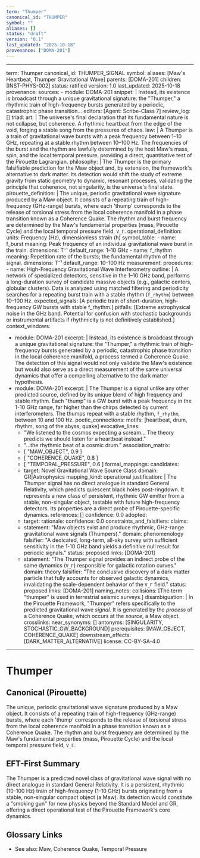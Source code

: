 ```yaml
---
term: "Thumper"
canonical_id: "THUMPER"
symbol: ""
aliases: []
status: "draft"
version: "0.1"
last_updated: "2025-10-18"
provenance: ["DOMA-201"]
---
```


---
term: Thumper
canonical_id: THUMPER_SIGNAL
symbol:
aliases: [Maw's Heartbeat, Thumper Gravitational Wave]
parents: [DOMA-201]
children: [INST-PHYS-002]
status: ratified
version: 1.0
last_updated: 2025-10-18
provenance:
  sources:
    - module: DOMA-201
      snippet: |
        Instead, its existence is broadcast through a unique gravitational signature: the "Thumper," a rhythmic train of high-frequency bursts generated by a periodic, catastrophic phase transition...
  editors: [Agent: Scribe-Class 7]
  review_log: []
triad:
  art: |
    The universe's final declaration that its fundamental nature is not collapse, but coherence. A rhythmic heartbeat from the edge of the void, forging a stable song from the pressures of chaos.
  law: |
    A Thumper is a train of gravitational wave bursts with a peak frequency between 1–10 GHz, repeating at a stable rhythm between 10–100 Hz. The frequencies of the burst and the rhythm are lawfully determined by the host Maw's mass, spin, and the local temporal pressure, providing a direct, quantitative test of the Pirouette Lagrangian.
  philosophy: |
    The Thumper is the primary falsifiable prediction for the Maw object and, by extension, the framework's alternative to dark matter. Its detection would shift the study of extreme gravity from static geometry to dynamic, resonant processes, validating the principle that coherence, not singularity, is the universe's final state.
pirouette_definition: |
  The unique, periodic gravitational wave signature produced by a Maw object. It consists of a repeating train of high-frequency (GHz-range) bursts, where each 'thump' corresponds to the release of torsional stress from the local coherence manifold in a phase transition known as a Coherence Quake. The rhythm and burst frequency are determined by the Maw's fundamental properties (mass, Pirouette Cycle) and the local temporal pressure field, `V_Γ`.
operational_definition:
  units: Frequency (Hz), dimensionless strain (h)
  symbol_table:
    - name: f_burst
      meaning: Peak frequency of an individual gravitational wave burst in the train.
      dimensions: T⁻¹
      default_range: 1–10 GHz
    - name: f_rhythm
      meaning: Repetition rate of the bursts; the fundamental rhythm of the signal.
      dimensions: T⁻¹
      default_range: 10–100 Hz
  measurement:
    procedures:
      - name: High-Frequency Gravitational Wave Interferometry
        outline: |
          A network of specialized detectors, sensitive in the 1–10 GHz band, performs a long-duration survey of candidate massive objects (e.g., galactic centers, globular clusters). Data is analyzed using matched filtering and periodicity searches for a repeating burst train with a stable rhythm (`f_rhythm`) between 10–100 Hz.
        expected_signals: [A periodic train of short-duration, high-frequency GW bursts with stable f_rhythm.]
        pitfalls: [Extreme astrophysical noise in the GHz band. Potential for confusion with stochastic backgrounds or instrumental artifacts if rhythmicity is not definitively established.]
context_windows:
  - module: DOMA-201
    excerpt: |
      Instead, its existence is broadcast through a unique gravitational signature: the "Thumper," a rhythmic train of high-frequency bursts generated by a periodic, catastrophic phase transition in the local coherence manifold, a process termed a Coherence Quake. The detection of this signal would not only validate the Maw's existence but would also serve as a direct measurement of the same universal dynamics that offer a compelling alternative to the dark matter hypothesis.
  - module: DOMA-201
    excerpt: |
      The Thumper is a signal unlike any other predicted source, defined by its unique blend of high frequency and stable rhythm. Each "thump" is a GW burst with a peak frequency in the 1-10 GHz range, far higher than the chirps detected by current interferometers. The thumps repeat with a stable rhythm, `f_rhythm`, between 10 and 100 Hz.
poetic_connections:
  motifs: [heartbeat, drum, rhythm, song of the abyss, quake]
  evocative_lines:
    - "We listened to the cosmos expecting a scream... The theory predicts we should listen for a heartbeat instead."
    - "...the rhythmic beat of a cosmic drum."
  association_matrix:
    - [ "MAW_OBJECT", 0.9 ]
    - [ "COHERENCE_QUAKE", 0.8 ]
    - [ "TEMPORAL_PRESSURE", 0.6 ]
formal_mappings:
  candidates:
    - target: Novel Gravitational Wave Source Class
      domain: GR|Astrophysics
      mapping_kind: operational
      justification: |
        The Thumper signal has no direct analogue in standard General Relativity, which predicts quiescent black holes post-ringdown. It represents a new class of persistent, rhythmic GW emitter from a stable, non-singular object, testable with future high-frequency detectors. Its properties are a direct probe of Pirouette-specific dynamics.
      references: []
      confidence: 0.0
  adopted:
    - target:
      rationale:
      confidence: 0.0
constraints_and_falsifiers:
  claims:
    - statement: "Maw objects exist and produce rhythmic, GHz-range gravitational wave signals (Thumpers)."
      domain: phenomenology
      falsifier: "A dedicated, long-term, all-sky survey with sufficient sensitivity in the 1-10 GHz band yields a definitive null result for periodic signals."
      status: proposed
      links: [DOMA-201]
    - statement: "The Thumper signal provides an indirect probe of the same dynamics (`V_Γ`) responsible for galactic rotation curves."
      domain: theory
      falsifier: "The conclusive discovery of a dark matter particle that fully accounts for observed galactic dynamics, invalidating the scale-dependent behavior of the `V_Γ` field."
      status: proposed
      links: [DOMA-201]
naming_notes:
  collisions: [The term "thumper" is used in terrestrial seismic surveys.]
  disambiguation: |
    In the Pirouette Framework, "Thumper" refers specifically to the predicted gravitational wave *signal*. It is generated by the *process* of a Coherence Quake, which occurs at the *source*, a Maw object.
crosslinks:
  near_synonyms: []
  antonyms: [SINGULARITY, STOCHASTIC_GW_BACKGROUND]
  prerequisites: [MAW_OBJECT, COHERENCE_QUAKE]
  downstream_effects: [DARK_MATTER_ALTERNATIVE]
license: CC-BY-SA-4.0
---

# Thumper

## Canonical (Pirouette)
The unique, periodic gravitational wave signature produced by a Maw object. It consists of a repeating train of high-frequency (GHz-range) bursts, where each 'thump' corresponds to the release of torsional stress from the local coherence manifold in a phase transition known as a Coherence Quake. The rhythm and burst frequency are determined by the Maw's fundamental properties (mass, Pirouette Cycle) and the local temporal pressure field, `V_Γ`.

## EFT-First Summary
The Thumper is a predicted novel class of gravitational wave signal with no direct analogue in standard General Relativity. It is a persistent, rhythmic (10-100 Hz) train of high-frequency (1-10 GHz) bursts originating from a stable, non-singular compact object (a Maw). Its detection would constitute a "smoking gun" for new physics beyond the Standard Model and GR, offering a direct operational test of the Pirouette Framework's core dynamics.

## Glossary Links
- See also: Maw, Coherence Quake, Temporal Pressure